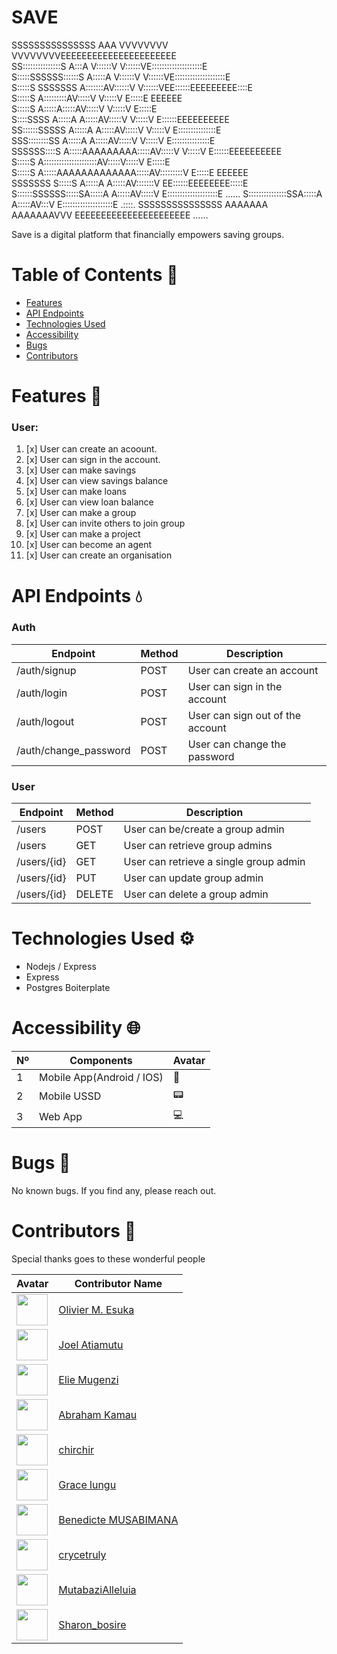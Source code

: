 # SAVE


                                                                                               
                                                                                               
   SSSSSSSSSSSSSSS              AAA   VVVVVVVV           VVVVVVVVEEEEEEEEEEEEEEEEEEEEEE        
 SS:::::::::::::::S            A:::A  V::::::V           V::::::VE::::::::::::::::::::E        
S:::::SSSSSS::::::S           A:::::A V::::::V           V::::::VE::::::::::::::::::::E        
S:::::S     SSSSSSS          A:::::::AV::::::V           V::::::VEE::::::EEEEEEEEE::::E        
S:::::S                     A:::::::::AV:::::V           V:::::V   E:::::E       EEEEEE        
S:::::S                    A:::::A:::::AV:::::V         V:::::V    E:::::E                     
 S::::SSSS                A:::::A A:::::AV:::::V       V:::::V     E::::::EEEEEEEEEE           
  SS::::::SSSSS          A:::::A   A:::::AV:::::V     V:::::V      E:::::::::::::::E           
    SSS::::::::SS       A:::::A     A:::::AV:::::V   V:::::V       E:::::::::::::::E           
       SSSSSS::::S     A:::::AAAAAAAAA:::::AV:::::V V:::::V        E::::::EEEEEEEEEE           
            S:::::S   A:::::::::::::::::::::AV:::::V:::::V         E:::::E                     
            S:::::S  A:::::AAAAAAAAAAAAA:::::AV:::::::::V          E:::::E       EEEEEE        
SSSSSSS     S:::::S A:::::A             A:::::AV:::::::V         EE::::::EEEEEEEE:::::E        
S::::::SSSSSS:::::SA:::::A               A:::::AV:::::V          E::::::::::::::::::::E ...... 
S:::::::::::::::SSA:::::A                 A:::::AV:::V           E::::::::::::::::::::E .::::. 
 SSSSSSSSSSSSSSS AAAAAAA                   AAAAAAAVVV            EEEEEEEEEEEEEEEEEEEEEE ...... 

Save is a digital platform that financially empowers saving groups.

# Table of Contents 📑

- [Features](#features-rocket)
- [API Endpoints](#api-endpoints-droplet)
- [Technologies Used](#technologies-used-gear)
- [Accessibility](#accessibility-globe_with_meridians)
- [Bugs](#bugs-bug)
- [Contributors](#contributors-two_men_holding_hands)

# Features :rocket:

### User:

1. [x] User can create an acoount.
2. [x] User can sign in the account.
3. [x] User can make savings
4. [x] User can view savings balance
5. [x] User can make loans
6. [x] User can view loan balance
7. [x] User can make a group
8. [x] User can invite others to join group
9. [x] User can make a project
10. [x] User can become an agent
11. [x] User can create an organisation

# API Endpoints :droplet:

### Auth

| Endpoint              | Method | Description                      |
| --------------------- | ------ | -------------------------------- |
| /auth/signup          | POST   | User can create an account       |
| /auth/login           | POST   | User can sign in the account     |
| /auth/logout          | POST   | User can sign out of the account |
| /auth/change_password | POST   | User can change the password     |

<!--
| /auth/signup/send_short_code | POST   |
| /auth/reset_password/token   | POST   |
| /auth/ssa/reset_password     | POST   |
| /auth/sa/reset_password      | POST   |
| /auth/refresh_token          | POST   |
-->

### User

| Endpoint    | Method | Description                            |
| ----------- | ------ | -------------------------------------- |
| /users      | POST   | User can be/create a group admin       |
| /users      | GET    | User can retrieve group admins         |
| /users/{id} | GET    | User can retrieve a single group admin |
| /users/{id} | PUT    | User can update group admin            |
| /users/{id} | DELETE | User can delete a group admin          |

# Technologies Used :gear:

- Nodejs / Express
- Express
- Postgres Boiterplate

# Accessibility :globe_with_meridians:

| Nº  | Components                | Avatar |
| --- | ------------------------- | ------ |
| 1   | Mobile App(Android / IOS) | 📱     |
| 2   | Mobile USSD               | 📟     |
| 3   | Web App                   | 💻     |

# Bugs :bug:

No known bugs. If you find any, please reach out.

# Contributors :two_men_holding_hands:

Special thanks goes to these wonderful people

| Avatar                                                                                                         | Contributor Name                                        |
| -------------------------------------------------------------------------------------------------------------- | ------------------------------------------------------- |
| <img src="https://gitlab.com/uploads/-/system/user/avatar/4040261/avatar.png?width=400" width="50px">          | [Olivier M. Esuka](https://gitlab.com/oesukam)          |
| <img src="https://gitlab.com/uploads/-/system/user/avatar/4968818/avatar.png?width=400" width="50px">          | [Joel Atiamutu](https://gitlab.com/joelatiam)           |
| <img src="https://gitlab.com/uploads/-/system/user/avatar/3209692/avatar.png?width=400" width="50px">          | [Elie Mugenzi](https://gitlab.com/eliemugenzi)          |
| <img src="https://secure.gravatar.com/avatar/a1abe9acceae536a76bc797bc974bf9f?s=800&d=identicon" width="50px"> | [Abraham Kamau](https://gitlab.com/a-braham)            |
| <img src="https://secure.gravatar.com/avatar/cf7594dc4e007e6163b450db38ce871b?s=800&d=identicon" width="50px"> | [chirchir](https://gitlab.com/Kibetchirchir)            |
| <img src="https://gitlab.com/uploads/-/system/user/avatar/4968817/avatar.png?width=400" width="50px">          | [Grace lungu](https://gitlab.com/gracelungu)            |
| <img src="https://gitlab.com/uploads/-/system/user/avatar/3351434/avatar.png?width=400" width="50px">          | [Benedicte MUSABIMANA](https://gitlab.com/BeneMusa)     |
| <img src="https://gitlab.com/uploads/-/system/user/avatar/3559509/avatar.png?width=400" width="50px">          | [crycetruly](https://gitlab.com/crycetruly)             |
| <img src="https://secure.gravatar.com/avatar/1933b67d72df8d90de80b52bdcd545c6?s=800&d=identicon" width="50px"> | [MutabaziAlleluia](https://gitlab.com/mutabazialleluia) |
| <img src="https://secure.gravatar.com/avatar/353a2aa4928797cf0bd10c20cd03cd29?s=800&d=identicon" width="50px"> | [Sharon_bosire](https://gitlab.com/sharonbosire4)       |
